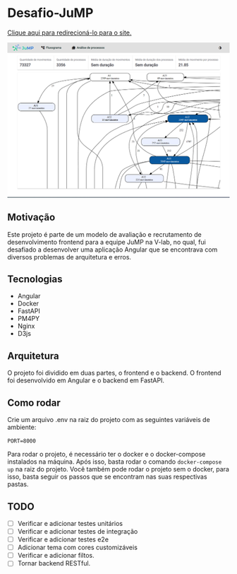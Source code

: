 # Desafio-JuMP
[Clique aqui para redirecioná-lo para o site.](https://jdsc2-jump-frontend.netlify.app/)

![Tela inicial](./.github/home.png)

## Motivação
Este projeto é parte de um modelo de avaliação e recrutamento de desenvolvimento frontend para a equipe JuMP na V-lab, no qual, fui desafiado a desenvolver uma aplicação Angular que se encontrava com diversos problemas de arquitetura e erros.

## Tecnologias
- Angular
- Docker
- FastAPI
- PM4PY
- Nginx
- D3js

## Arquitetura
O projeto foi dividido em duas partes, o frontend e o backend. O frontend foi desenvolvido em Angular e o backend em FastAPI.

## Como rodar
Crie um arquivo .env na raiz do projeto com as seguintes variáveis de ambiente:
```
PORT=8000
```

Para rodar o projeto, é necessário ter o docker e o docker-compose instalados na máquina. Após isso, basta rodar o comando `docker-compose up` na raiz do projeto.
Você também pode rodar o projeto sem o docker, para isso, basta seguir os passos que se encontram nas suas respectivas pastas.

## TODO

- [ ] Verificar e adicionar testes unitários
- [ ] Verificar e adicionar testes de integração
- [ ] Verificar e adicionar testes e2e
- [ ] Adicionar tema com cores customizáveis
- [ ] Verificar e adicionar filtos.
- [ ] Tornar backend RESTful.